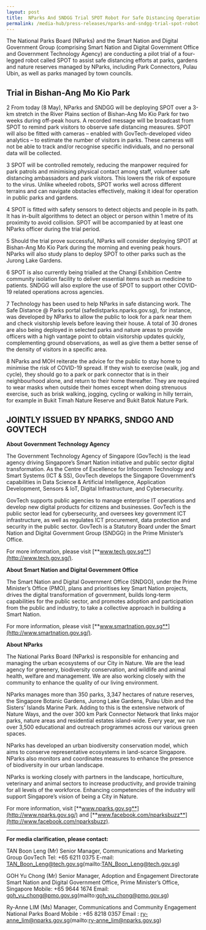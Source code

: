 ```yaml
---
layout: post
title:  NParks And SNDGG Trial SPOT Robot For Safe Distancing Operations At Bishan-Ang Mo Kio Park
permalink: /media-hub/press-releases/nparks-and-sndgg-trial-spot-robot-for-safe-distancing-operations-at-bishan-ang-mo-kio-park
---
```


The National Parks Board (NParks) and the Smart Nation and Digital Government Group (comprising Smart Nation and Digital Government Office and Government Technology Agency) are conducting a pilot trial of a four-legged robot called SPOT to assist safe distancing efforts at parks, gardens and nature reserves managed by NParks, including Park Connectors, Pulau Ubin, as well as parks managed by town councils.

## Trial in Bishan-Ang Mo Kio Park

2  From today (8 May), NParks and SNDGG will be deploying SPOT over a 3-km stretch in the River Plains section of Bishan-Ang Mo Kio Park for two weeks during off-peak hours. A recorded message will be broadcast from SPOT to remind park visitors to observe safe distancing measures. SPOT will also be fitted with cameras – enabled with GovTech-developed video analytics – to estimate the number of visitors in parks. These cameras will not be able to track and/or recognise specific individuals, and no personal data will be collected.

3  SPOT will be controlled remotely, reducing the manpower required for park patrols and minimising physical contact among staff, volunteer safe distancing ambassadors and park visitors. This lowers the risk of exposure to the virus. Unlike wheeled robots, SPOT works well across different terrains and can navigate obstacles effectively, making it ideal for operation in public parks and gardens.

4 SPOT is fitted with safety sensors to detect objects and people in its path. It has in-built algorithms to detect an object or person within 1 metre of its proximity to avoid collision. SPOT will be accompanied by at least one NParks officer during the trial period.

5  Should the trial prove successful, NParks will consider deploying SPOT at Bishan-Ang Mo Kio Park during the morning and evening peak hours. NParks will also study plans to deploy SPOT to other parks such as the Jurong Lake Gardens.

6  SPOT is also currently being trialled at the Changi Exhibition Centre community isolation facility to deliver essential items such as medicine to patients. SNDGG will also explore the use of SPOT to support other COVID-19 related operations across agencies.

7  Technology has been used to help NParks in safe distancing work. The Safe Distance @ Parks portal (safedistparks.nparks.gov.sg), for instance, was developed by NParks to allow the public to look for a park near them and check visitorship levels before leaving their house. A total of 30 drones are also being deployed in selected parks and nature areas to provide officers with a high vantage point to obtain visitorship updates quickly, complementing ground observations, as well as give them a better sense of the density of visitors in a specific area.

8  NParks and MOH reiterate the advice for the public to stay home to minimise the risk of COVID-19 spread. If they wish to exercise (walk, jog and cycle), they should go to a park or park connector that is in their neighbourhood alone, and return to their home thereafter. They are required to wear masks when outside their homes except when doing strenuous exercise, such as brisk walking, jogging, cycling or walking in hilly terrain, for example in Bukit Timah Nature Reserve and Bukit Batok Nature Park.

## JOINTLY ISSUED BY NPARKS, SNDGO AND GOVTECH

**About Government Technology Agency**

The Government Technology Agency of Singapore (GovTech) is the lead agency driving Singapore’s Smart Nation initiative and public sector digital transformation.  As the Centre of Excellence for Infocomm Technology and Smart Systems (ICT & SS), GovTech develops the Singapore Government’s capabilities in Data Science & Artificial Intelligence, Application Development, Sensors & IoT, Digital Infrastructure, and Cybersecurity.

GovTech supports public agencies to manage enterprise IT operations and develop new digital products for citizens and businesses. GovTech is the public sector lead for cybersecurity, and oversees key government ICT infrastructure, as well as regulates ICT procurement, data protection and security in the public sector. GovTech is a Statutory Board under the Smart Nation and Digital Government Group (SNDGG) in the Prime Minister’s Office.

For more information, please visit [**www.tech.gov.sg**](http://www.tech.gov.sg/).

**About Smart Nation and Digital Government Office**

The Smart Nation and Digital Government Office (SNDGO), under the Prime Minister’s Office (PMO), plans and prioritises key Smart Nation projects, drives the digital transformation of government, builds long-term capabilities for the public sector, and promotes adoption and participation from the public and industry, to take a collective approach in building a Smart Nation.  

For more information, please visit [**www.smartnation.gov.sg**](http://www.smartnation.gov.sg/).

**About NParks**

The National Parks Board (NParks) is responsible for enhancing and managing the urban ecosystems of our City in Nature. We are the lead agency for greenery, biodiversity conservation, and wildlife and animal health, welfare and management. We are also working closely with the community to enhance the quality of our living environment.  

NParks manages more than 350 parks, 3,347 hectares of nature reserves, the Singapore Botanic Gardens, Jurong Lake Gardens, Pulau Ubin and the Sisters' Islands Marine Park. Adding to this is the extensive network of Nature Ways, and the over 300 km Park Connector Network that links major parks, nature areas and residential estates island-wide. Every year, we run over 3,500 educational and outreach programmes across our various green spaces.

NParks has developed an urban biodiversity conservation model, which aims to conserve representative ecosystems in land-scarce Singapore. NParks also monitors and coordinates measures to enhance the presence of biodiversity in our urban landscape.

NParks is working closely with partners in the landscape, horticulture, veterinary and animal sectors to increase productivity, and provide training for all levels of the workforce. Enhancing competencies of the industry will support Singapore’s vision of being a City in Nature.

For more information, visit [**www.nparks.gov.sg**](http://www.nparks.gov.sg/) and [**www.facebook.com/nparksbuzz**](http://www.facebook.com/nparksbuzz).

---

**For media clarification, please contact:**

TAN Boon Leng (Mr)
Senior Manager, Communications and Marketing Group
GovTech
Tel: +65 6211 0375
E-mail: TAN_Boon_Leng@tech.gov.sg(mailto:TAN_Boon_Leng@tech.gov.sg)

GOH Yu Chong (Mr)
Senior Manager, Adoption and Engagement Directorate
Smart Nation and Digital Government Office, Prime Minister’s Office, Singapore
Mobile: +65 9644 1674
Email: goh_yu_chong@pmo.gov.sg(mailto:goh_yu_chong@pmo.gov.sg)

Ry-Anne LIM (Ms)
Manager, Communications and Community Engagement
National Parks Board
Mobile : +65 8218 0357
Email : ry-anne_lim@nparks.gov.sg(mailto:ry-anne_lim@nparks.gov.sg)
